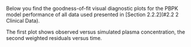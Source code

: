 Below you find the goodness-of-fit visual diagnostic plots for the PBPK model performance of all data used presented in [Section 2.2.2](#2.2 2 Clinical Data).

The first plot shows observed versus simulated plasma concentration, the second weighted residuals versus time. 

